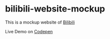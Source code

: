 # bilibili-website-mockup
This is a mockup website of [Bilibili](https://www.bilibili.com)

Live Demo on [Codepen](https://codepen.io/isabellaohq/project/editor/ZOLGKV#)
